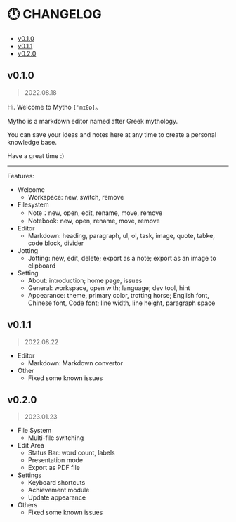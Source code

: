 # 🕛 CHANGELOG

- [v0.1.0](#v010)
- [v0.1.1](#v011)
- [v0.2.0](#v020)

## v0.1.0

> 2022.08.18

Hi. Welcome to Mytho `[ˈmɪθɒ]`。

Mytho is a markdown editor named after Greek mythology.

You can save your ideas and notes here at any time to create a personal knowledge base.

Have a great time :)

---

Features:

- Welcome
  - Workspace: new, switch, remove
- Filesystem
  - Note：new, open, edit, rename, move, remove
  - Notebook: new, open, rename, move, remove
- Editor
  - Markdown: heading, paragraph, ul, ol, task, image, quote, tabke, code block, divider
- Jotting
  - Jotting: new, edit, delete; export as a note; export as an image to clipboard
- Setting
  - About: introduction; home page, issues
  - General: workspace, open with; language; dev tool, hint
  - Appearance: theme, primary color, trotting horse; English font, Chinese font, Code font; line width, line height, paragraph space

## v0.1.1

> 2022.08.22

- Editor
  - Markdown: Markdown convertor
- Other
  - Fixed some known issues

## v0.2.0

> 2023.01.23

- File System
  - Multi-file switching
- Edit Area
  - Status Bar: word count, labels
  - Presentation mode
  - Export as PDF file
- Settings
  - Keyboard shortcuts
  - Achievement module
  - Update appearance
- Others
  - Fixed some known issues
